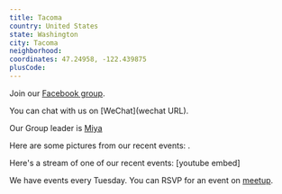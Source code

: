 ```yaml
---
title: Tacoma
country: United States
state: Washington
city: Tacoma
neighborhood: 
coordinates: 47.24958, -122.439875
plusCode:
---
```

Join our [Facebook group](https://www.facebook.com/groups/free.code.camp.tacoma).

You can chat with us on [WeChat](wechat URL).

Our Group leader is [Miya](freecodecamp.org/miya)

Here are some pictures from our recent events:
![]().

Here's a stream of one of our recent events:
[youtube embed]

We have events every Tuesday. You can RSVP for an event on [meetup](meetupurl).
